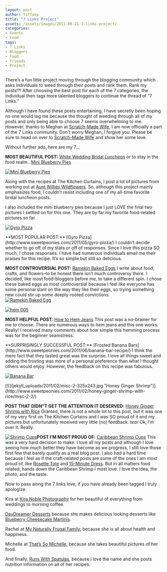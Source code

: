 ```yaml
---
layout: post
author: tiffany
title: "7 Links Project"
assets: /assets/images/2011-08-21-7-links-project/
categories: 
- Events
- Food
tags: 
- 7 Links
- Bloggers
- Food
- Friends
- Project
---
```


There’s a fun little project moving through the blogging community which asks individuals to weed through their posts and rank them. Rank my posts!?! After choosing the best post for each of the 7 categories, the individual then tags more talented bloggers to continue the thread of “7 Links.”

Although I have found these posts entertaining, I have secretly been hoping no one would tag me because the thought of weeding through all of my posts and only being able to choose 7 seems overwhelming to me. However, thanks to Meghan at [Scratch-Made Wife](http://scratch-made-wife.blogspot.com/), I am now officially a part of the 7 Links community. Don’t worry Meghan, I forgive you. Please be sure to head on over to [Scratch-Made Wife](http://scratch-made-wife.blogspot.com/) and show her some love.

Without further ado, here are my 7…

**MOST BEAUTIFUL POST:** [White Wedding Bridal Luncheon](http://www.sweetpeonies.com/2011/06/white-wedding-bridal-luncheon/) or to stay in the food realm…[Mini Blueberry Pies](http://www.sweetpeonies.com/2011/07/mini-blueberry-pies/)

[![](jekyll_uploads/2011/06/shrimp-pizza-blueberry-pie-042-325x215.jpg "Mini Blueberry Pies")](http://www.sweetpeonies.com/2011/07/mini-blueberry-pies/shrimp-pizza-blueberry-pie-042/)

Along with the recipes at The Kitchen Curtains, I post a lot of pictures from working out at [Aunt Willies Wildflowers](www.auntwillieswildflowers.com). So, although this project mainly emphasizes food, I couldn’t resist including one of my all-time favorite bridal luncheon posts.

I also included the mini blueberry pies because I just LOVE the final two pictures I settled on for this one. They are by far my favorite food-related pictures so far.

[![](jekyll_uploads/2011/05/Gyro-Pizza-Peach-and-Rhubarb-pie-047-325x243.jpg "Gyro Pizza")](http://www.sweetpeonies.com/2011/05/gyro-pizza/gyro-pizza-peach-and-rhubarb-pie-047/)

<nbsp>  
**MOST POPULAR POST:** [Gyro Pizza](http://www.sweetpeonies.com/2011/05/gyro-pizza/) I couldn’t decide whether to go off of my stats or off of responses. Since I love this pizza SO much, I chose responses. I have had numerous individuals email me their praises for this recipe. It’s so simple but still so delicious.</nbsp>

**MOST CONTROVERSIAL POST:** [Ramekin Baked Eggs](http://www.sweetpeonies.com/2011/07/saturday-baked-eggs-market/) I write about food, crafts, and flowers–to be honest there isn’t much controversy there. I decided, like most food-bloggers before me, to take a different spin. I chose these baked eggs as most controversial because I feel like everyone has some personal slant on the way they like their eggs, so trying something new could stir up some deeply-rooted convictions.  
[![](jekyll_uploads/2011/07/One-Saturday-Morning-102-575x381.jpg "Ramekin Baked Egg")](http://www.sweetpeonies.com/2011/07/saturday-baked-eggs-market/one-saturday-morning-102/)  

[![](jekyll_uploads/2011/03/hem-005-325x243.jpg "hem 005")](http://www.sweetpeonies.com/2011/03/how-to-hem-jeans/hem-005/)

**MOST HELPFUL POST:** [How to Hem Jeans](http://www.sweetpeonies.com/2011/03/how-to-hem-jeans/) This post was a no-brainer for me to choose. There are numerous ways to hem jeans and this one works. Really! I received many comments about how simple this hemming process was for the beginner seamstress.

<nbsp>  
**SURPRISINGLY SUCCESSFUL POST:** [Frosted Banana Bars](http://www.sweetpeonies.com/2011/06/banana-bar-recipe/) I think the mere fact that they tasted great was the surprise. I love all things sweet and adding the frosting was more of a personal preference than what I thought others would enjoy. However, the feedback on this recipe was fabulous.</nbsp>

[![](jekyll_uploads/2011/06/food-sweet-peas-table-109-575x431.jpg "Banana Bar")](http://www.sweetpeonies.com/2011/06/banana-bar-recipe/food-sweet-peas-table-109/)

<nbsp>  
<nbsp>  
<nbsp>  
<nbsp>  
[![](jekyll_uploads/2011/02/misc-2-325x243.jpg "Honey Ginger Shrimp")](http://www.sweetpeonies.com/2011/02/honey-ginger-shrimp-with-rice/misc-2-2/)</nbsp></nbsp></nbsp></nbsp>

**POST THAT DIDN”T GET THE ATTENTION IT DESERVED:** [Honey Ginger Shrimp with Rice](http://www.sweetpeonies.com/2011/02/honey-ginger-shrimp-with-rice/) Granted, there is not a whole lot to this post, but it was one of my very first on The Kitchen Curtains and I was SO proud of it and my pictures but unfortunately received very little (no) feedback. *tear* Ok, I’m over it. Really.

[![](jekyll_uploads/2011/03/food-094-325x243.jpg "Shrimp Cups")](http://www.sweetpeonies.com/2011/03/caribbean-shrimp-cups/food-094/)**POST I’M MOST PROUD OF:** [Caribbean Shrimp Cups](http://www.sweetpeonies.com/2011/03/caribbean-shrimp-cups/) This was a very hard decision to make. I love all my posts and although I love seeing how much better they have become as we progress, I still love those first few that barely qualify as a real blog post. I also had a hard time because I feel as if the craft-related posts are some of the ones I am most proud of, like [Rosette Tote](http://www.sweetpeonies.com/2011/06/rosette-tote/) and [15-Minute Dress](http://www.sweetpeonies.com/2011/05/15-minute-dress/). But in all matters food related, hands down the Caribbean Shrimp I most love. I love the idea, the photo, and the taste.

Now to pass along the 7 links love, if you have already been tagged I truly apologize.

Kira at [Kira Noble Photography](http://www.kiranoblephotographyblog.com/) for her beautiful of everything from weddings to morning coffee.

[DayDreamer Desserts](http://daydreamerdesserts.com/) because she makes delicious looking desserts like [Blueberry Cheesecake Martinis](http://daydreamerdesserts.com/2011/08/blueberry-cheesecake-martini.html/).

Rachel at [My Naturally Frugal Family](http://mynaturallyfrugalfamily.blogspot.com/), because she is all about health and happiness.

Michelle at [That’s So Michelle](http://thatssomichelle.blogspot.com/), because she takes beautiful pictures of her food.

And finally, [Runs With Spatulas](http://www.runs-with-spatulas.com/), because I love the name and she posts nutrition information on all of her recipes.